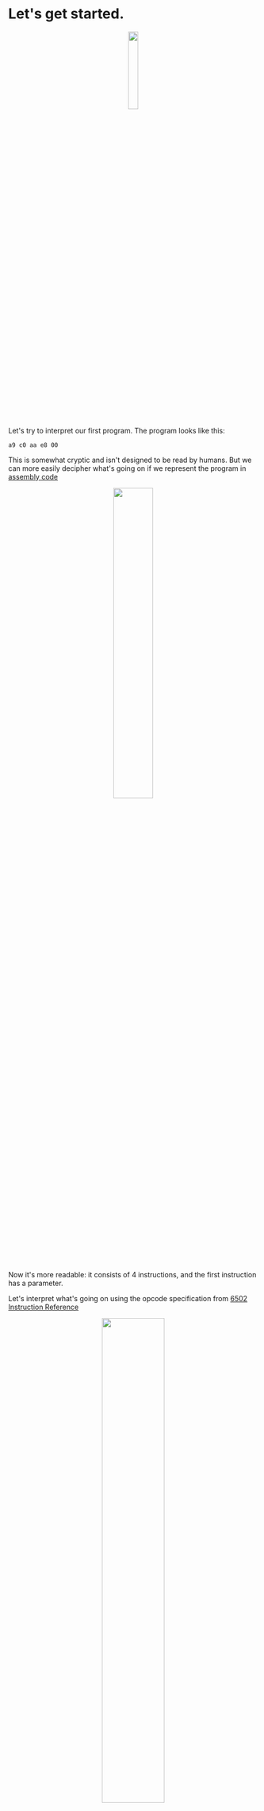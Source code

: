 # Let's get started.

 <div style="text-align:center"><img src="./images/ch3/chapter_logo.png" width="20%"/></div>

Let's try to interpret our first program. The program looks like this:


```
a9 c0 aa e8 00
```

This is somewhat cryptic and isn't designed to be read by humans. But we can more easily decipher what's going on if we represent the program in [assembly code](https://en.wikipedia.org/wiki/Assembly_language)

<div style="text-align:center"><img src="./images/ch3.1/image_1_assembler.png" width="40%"/></div>

Now it's more readable: it consists of 4 instructions, and the first instruction has a parameter.

Let's interpret what's going on using the opcode specification from [6502 Instruction Reference](http://www.obelisk.me.uk/6502/reference.html)

<div style="text-align:center"><img src="./images/ch3.1/image_2_lda_spec.png" width="50%"/></div>

It looks like that the command loads a hexadecimal value 0xC0 into the accumulator CPU register. And it also has to update some bits in Processor Status register P (namely, bit 1 - Zero Flag and bit 7 - Negative Flag). 


> **LDA** spec shows that the opcode **0xA9** has one parameter - the instruction size is 2 bytes: one byte is for operation code itself (standard for all NES CPU opcodes), and the other is for a parameter. 
>
> NES Opscodes can have no explicit parameters or one explicit parameter. For some operations, the explicit parameter can take 2 bytes. And in that case, the machine instruction would occupy 3 bytes.
> 
> Worth mentioning, that some operations use CPU registers as implicit parameters.  

Let's sketch out how our CPU might look like from a high-level perspective:

```rust
pub struct CPU {
   pub register_a: u8,
   pub status: u8,
   pub program_counter: u16,
}
 
impl CPU {
   pub fn new() -> Self {
       CPU {
           register_a: 0,
           status: 0,
           program_counter: 0,
       }
   }
 
   pub fn interpret(&mut self, program: Vec<u8>) {
       todo!("")
   }
}
```

Note that we introduced a program counter register that would help us track our current position in the program. Also, note that the interpret method takes a mutable reference to self as we know that we would need to modify **register_a** during the execution.

The CPU works in a constant cycle:
* Fetch next execution instruction from the instruction memory
* Decode the instruction
* Execute the Instruction
* Repeat the cycle

Lets try to codify exactly that:

```rust 
pub fn interpret(&mut self, program: Vec<u8>) {
    self.program_counter = 0;

    loop {
        let opscode = program[self.program_counter as usize];
        self.program_counter += 1;

        match opscode {
            _ => todo!()
        }
    }
}
```

So far so good. Endless loop? Nah, it's gonna be alright. Now let's implement the **LDA (0xA9)** opcode:

```rust
        match opscode {
            0xA9 => {
                let param = program[self.program_counter as usize];
                self.program_counter +=1;
                self.register_a = param;

                if result == 0 {
                    self.status = self.status | 0b0000_0010;
                } else {
                    self.status = self.status & 0b1111_1101;
                }

                if result & 0b1000_0000 != 0 {
                    self.status = self.status | 0b1000_0000;
                } else {
                    self.status = self.status & 0b0111_1111;
                }

            }
            _ => todo!()
        }
```

We are not doing anything crazy here, just following the spec. And using rust constructs to do binary arithmetic.

> It's essential to set or erase CPU flag status depending on the results.

Because of the endless loop, we won't be able to test this functionality yet. Before moving on, let's quickly implement **BRK (0x00)** opcode:

```rust
        match opcode {
        // ...
            0x00 => {
                return;
            }
            _ => todo!()
        }
```

Now we can write some tests:


```rust
#[cfg(test)]
mod test {
   use super::*;
 
   #[test]
   fn test_0xa9_lda_immidiate_load_data() {
       let mut cpu = CPU::new();
       cpu.interpret(vec![0xa9, 0x05, 0x00]);
       assert_eq!(cpu.register_a, 0x05);
       assert!(cpu.status & 0b0000_0010 == 0b00);
       assert!(cpu.status & 0b1000_0000 == 0);
   }

    #[test]
    fn test_0xa9_lda_zero_flag() {
        let mut cpu = CPU::new();
        cpu.interpret(vec![0xa9, 0x00, 0x00]);
        assert!(cpu.status & 0b0000_0010 == 0b10);
    }
}
```

> Do you think that's enough? What else should we check? 

Alright. Let's try to implement another opcode, shall we? 

<div style="text-align:center"><img src="./images/ch3.1/image_3_tax_spec.png" width="50%"/></div>

This one is also straightforward: copy a value from A to X, and update status register.

We need to introduce **register_x** in our CPU struct, and then we can implement the **TAX (0xAA)** opcode:

```rust
pub struct CPU {
//...
   pub register_x: u8,
}
 
impl CPU {
// ...    
    pub fn interpret(&mut self, program: Vec<u8>) {
// ...
        match opscode {
            //...  
            0xAA =>  {
                self.register_x = self.register_a;
            
                if result == 0 {
                    self.status = self.status | 0b0000_0001;
                } else {
                    self.status = self.status & 0b1111_1110;
                }

                if result & 0b1000_0000 != 0 {
                    self.status = self.status | 0b1000_0000;
                } else {
                    self.status = self.status & 0b0111_1111;
                }

            }
        }
    }
}
```

Don't forget to write tests:


```rust 
   #[test]
   fn test_0xaa_tax_move_a_to_x() {
       let mut cpu = CPU::new();
       cpu.register_a = 10;
       cpu.interpret(vec![0xaa, 0x00]);
 
       assert_eq!(cpu.register_x, 10)
   }
```

Before moving to the next opcode, we have to admit that our code becomes quite convoluted:
* interpret method is already complicated and does multiple things
* there is a noticeable duplication between the way **TAX** and **LDA** are implemented.

Let's fix that: 

```rust 
// ... 
  fn lda(&mut self, value: u8) {
       self.register_a = value;
       self.update_zero_and_negative_flags(self.register_a);
   }
 
   fn tax(&mut self) {
       self.register_x = self.register_a;
       self.update_zero_and_negative_flags(self.register_x);
   }
  
    fn update_zero_and_negative_flags(&mut self, result: u8) {
        if result == 0 {
            self.status = self.status | 0b0000_0010;
        } else {
            self.status = self.status & 0b1111_1101;
        }

        if result & 0b1000_0000 != 0 {
            self.status = self.status | 0b1000_0000;
        } else {
            self.status = self.status & 0b0111_1111;
        }
    }
// ...    
    pub fn interpret(&mut self, program: Vec<u8>) {
// ...
        match opscode {
            0xA9 => {
                let param = program[self.program_counter as usize];
                self.program_counter += 1;
                
                self.lda(param);
            }

            0xAA => self.tax(),

            0x00 => return,
            
            _ => todo!(),
        }
    }
}
```

Ok. Looks more manageable now. And hopefully, all tests are still passing. 

I cannot emphasize enough the importance of writing tests for all opcodes we are implementing. The operations themselves are almost trivial, but tiny accidental mistakes can unpredictably ripple a game logic.

<div style="text-align:center"><img src="./images/ch3.1/image_4_pacman_bug.gif" width="30%"/></div>

Implementing that last opcode from the program should not be a problem, and I'll leave this exercise to you. 

At the end, these tests should be passing: 

```rust 
   #[test]
   fn test_5_ops_working_together() {
       let mut cpu = CPU::new();
       cpu.interpret(vec![0xa9, 0xc0, 0xaa, 0xe8, 0x00]);
 
       assert_eq!(cpu.register_x, 0xc1)
   }

    #[test]
    fn test_inx_overflow() {
        let mut cpu = CPU::new();
        cpu.register_x = 0xff;
        cpu.interpret(vec![0xe8, 0xe8, 0x00]);

        assert_eq!(cpu.register_x, 1)
    }
```
<br/>

------

> The full source code for this chapter: <a href="https://github.com/bugzmanov/nes_ebook/tree/master/code/ch3.1" target="_blank">GitHub</a>
